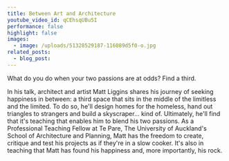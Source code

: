 ```yaml
---
title: Between Art and Architecture
youtube_video_id: qCEhsqUBu5I
performance: false
highlight: false
images:
  - image: /uploads/51328529187-116089d5f0-o.jpg
related_posts:
  - blog_post:
---
```

What do you do when your two passions are at odds? Find a third.

In his talk, architect and artist Matt Liggins shares his journey of seeking happiness in between: a third space that sits in the middle of the limitless and the limited. To do so, he'll design homes for the homeless, hand out triangles to strangers and build a skyscraper... kind of. Ultimately, he'll find that it's teaching that enables him to blend his two passions. As a Professional Teaching Fellow at Te Pare, The University of Auckland's School of Architecture and Planning, Matt has the freedom to create, critique and test his projects as if they're in a slow cooker. It's also in teaching that Matt has found his happiness and, more importantly, his rock.
